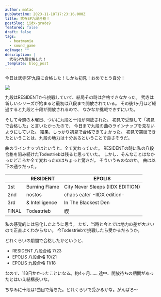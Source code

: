 ```yaml
---
author: matac
pubDatetime: 2023-11-18T17:23:16.000Z
title: 弐寺SP九段合格！
postSlug: iidx-grade9
featured: false
draft: false
tags:
  - beatmania
  - sound_game
ogImage: ""
description: |
  弐寺SP九段合格した！
_template: blog_post
---
```


今日は弐寺SP九段に合格した！しかも初見！おめでとう自分！

![](/img/iidx-9.jpg)

九段はRESIDENTから挑戦していて、結局その時は合格できなかった。
弐寺は新しいシリーズが始まると最初は八段まで開放されている。
その後1ヶ月ほど経過すると九段と十段が開放されるので、
なかなか挑戦できずにいた。

そして今週の木曜日、ついに九段と十段が開放された。
初見で受験して「初見で合格した」と言いたかったので、
今日まで九段の曲のラインナップを見ないようにしていた。
結果、しっかり初見で合格できてよかった。
初見で突破できたということは、九段の地力は十分あるということで良さそうだ。

曲のラインナップはというと、全て変わっていた。
RESIDENTの時に私の八段合格を阻み続けたTodestriebは残ると思っていた。
しかし、そんなことはなかったどころか全て変わったのはちょっと驚きだ。
そういうものなのか。
曲は以下の通りだった。

|       | RESIDENT       | EPOLIS                           |
| ----- | -------------- | -------------------------------- |
| 1st   | Burning Flame  | City Never Sleeps (IIDX EDITION) |
| 2nd   | nostos         | chaos eater -IIDX edition-       |
| 3rd   | & Intelligence | In The Blackest Den              |
| FINAL | Todestrieb     | 禊                               |

私の感覚的には易化したように思う。
ただ、当時と今とでは地力の差が大きいので正直よくわからない。
今Todestriebで挑戦したら受かるだろうか。

どれくらいの期間で合格したかというと、

- RESIDENT 八段合格 7/23
- EPOLIS 八段合格 10/21
- EPOLIS 九段合格 11/18

なので、118日かかったことになる。約4ヶ月......
途中、開放待ちの期間があったとはいえ結構長いな。

ちなみに十段は1曲目で落ちた。どれくらいで受かるかな。がんばろ〜
